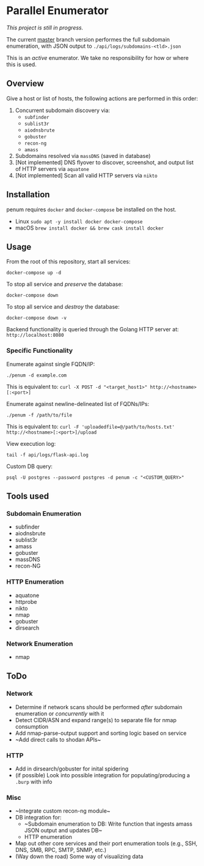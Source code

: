 # Parallel Enumerator
_This project is still in progress._

The current [master](https://github.com/drtychai/penum/tree/master) branch version performes the
full subdomain enumeration, with JSON output to `./api/logs/subdomains-<tld>.json`

This is an *active* enumerator. We take no responsibility for how or where this is used.

## Overview
Give a host or list of hosts, the following actions are performed in this order:
1. Concurrent subdomain discovery via:
    - `subfinder`
    - `sublist3r`
    - `aiodnsbrute`
    - `gobuster`
    - `recon-ng`
    - `amass`
1. Subdomains resolved via `massDNS` (saved in database)
1. [Not implemented] DNS flyover to discover, screenshot, and output list of HTTP servers via `aquatone`
1. [Not implemented] Scan all valid HTTP servers via `nikto`

## Installation
penum requires `docker` and `docker-compose` be installed on the host.
- Linux
  `sudo apt -y install docker docker-compose`
- macOS
  `brew install docker && brew cask install docker`

## Usage
From the root of this repository, start all services:
```
docker-compose up -d
```

To stop all service and *preserve* the database:
```
docker-compose down
```

To stop all service and *destroy* the database:
```
docker-compose down -v
```

Backend functionality is queried through the Golang HTTP server at: `http://localhost:8080`

### Specific Functionality
Enumerate against single FQDN/IP:
```
./penum -d example.com
```
This is equivalent to: `curl -X POST -d "<target_host1>" http://<hostname>[:<port>]`


Enumerate against newline-delineated list of FQDNs/IPs:
```
./penum -f /path/to/file
```
This is equivalent to: `curl -F 'uploadedfile=@/path/to/hosts.txt' http://<hostname>[:<port>]/upload`

View execution log:
```
tail -f api/logs/flask-api.log
```

Custom DB query:
```
psql -U postgres --password postgres -d penum -c "<CUSTOM_QUERY>"
```


## Tools used
### Subdomain Enumeration
- subfinder
- aiodnsbrute
- sublist3r
- amass
- gobuster
- massDNS
- recon-NG

### HTTP Enumeration
- aquatone
- httprobe
- nikto
- nmap
- gobuster
- dirsearch

### Network Enumeration
- nmap

## ToDo
### Network
- Determine if network scans should be performed _after_ subdomain enumeration or _concurrently_ with it
- Detect CIDR/ASN and expand range(s) to separate file for nmap consumption
- Add nmap-parse-output support and sorting logic based on service
- ~Add direct calls to shodan APIs~

### HTTP
- Add in dirsearch/gobuster for inital spidering
- (if possible) Look into possible integration for populating/producing a `.burp` with info

### Misc
- ~Integrate custom recon-ng module~
- DB integration for:
  - ~Subdomain enumeration to DB: Write function that ingests amass JSON output and updates DB~
  - HTTP enumeration
- Map out other core services and their port enumeration tools (e.g., SSH, DNS, SMB, RPC, SMTP, SNMP, etc.)
- (Way down the road) Some way of visualizing data
